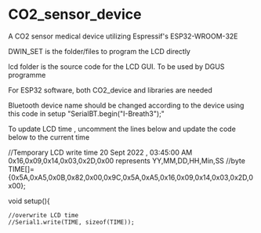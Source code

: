 # CO2_sensor_device
A CO2 sensor medical device utilizing Espressif's ESP32-WROOM-32E


DWIN_SET is the folder/files to program the LCD directly

lcd folder is the source code for the LCD GUI. To be used by DGUS programme

For ESP32 software, both CO2_device and libraries are needed

Bluetooth device name should be changed according to the device using this code in setup "SerialBT.begin("I-Breath3");"

To update LCD time , uncomment the lines below and update the code below to the current time


//Temporary LCD write time  20 Sept 2022 , 03:45:00 AM  0x16,0x09,0x14,0x03,0x2D,0x00 represents YY,MM,DD,HH,Min,SS
//byte TIME[]={0x5A,0xA5,0x0B,0x82,0x00,0x9C,0x5A,0xA5,0x16,0x09,0x14,0x03,0x2D,0x00};

void setup(){

    //overwrite LCD time
    //Serial1.write(TIME, sizeof(TIME));
